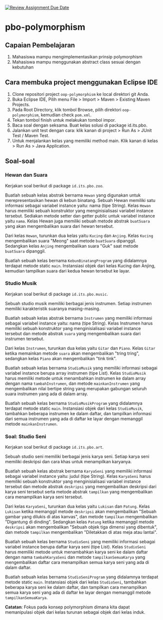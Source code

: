 [![Review Assignment Due Date](https://classroom.github.com/assets/deadline-readme-button-22041afd0340ce965d47ae6ef1cefeee28c7c493a6346c4f15d667ab976d596c.svg)](https://classroom.github.com/a/mxvMwRQp)
# pbo-polymorphism

## Capaian Pembelajaran

1. Mahasiswa mampu mengimplementasikan prinsip polymorphism
2. Mahasiswa mampu menggunakan abstract class sesuai dengan kebutuhan

## Cara membuka project menggunakan Eclipse IDE

1. Clone repositori project `oop-polymorphism` ke local direktori git Anda.
2. Buka Eclipse IDE, Pilih menu File > Import > Maven > Existing Maven Projects.
3. Pada Root Directory, klik tombol Browse, pilih direktori `oop-polymorphism`, kemudian check `pom.xml`.
4. Tekan tombol finish untuk melakukan tombol impor.
5. Baca soal dengan seksama. Buat kelas solusi di package id.its.pbo.
6. Jalankan unit test dengan cara: klik kanan di project > Run As > JUnit Test / Maven Test.
7. Untuk menjalankan kelas yang memiliki method main. Klik kanan di kelas > Run As > Java Application.

## Soal-soal

### Hewan dan Suara

Kerjakan soal berikut di package `id.its.pbo.zoo`.

Buatlah sebuah kelas abstrak bernama `Hewan` yang digunakan untuk merepresentasikan hewan di kebun binatang. Sebuah Hewan memiliki satu informasi sebagai variabel instance yaitu: nama (tipe String). Kelas `Hewan` harus memiliki sebuah konstruktor yang menginisialisasi variabel instance tersebut. Sediakan metode setter dan getter public untuk variabel instance yaitu `nama`. Kelas Hewan juga memiliki sebuah metode abstrak `buatSuara` yang akan mengembalikan suara dari hewan tersebut.

Dari kelas `Hewan`, turunkan dua kelas yaitu `Kucing` dan `Anjing`. Kelas `Kucing` mengembalikan suara "Meong" saat metode `buatSuara` dipanggil. Sedangkan kelas `Anjing` mengembalikan suara "Guk" saat metode `buatSuara` dipanggil.

Buatlah sebuah kelas bernama `KebunBinatangProgram` yang didalamnya terdapat metode static `main`. Instansiasi objek dari kelas Kucing dan Anjing, kemudian tampilkan suara dari kedua hewan tersebut ke layar.


### Studio Musik

Kerjakan soal berikut di package `id.its.pbo.music`.

Sebuah studio musik memiliki berbagai jenis instrumen. Setiap instrumen memiliki karakteristik suaranya masing-masing.

Buatlah sebuah kelas abstrak bernama `Instrumen` yang memiliki informasi sebagai variabel instance yaitu: nama (tipe String). Kelas Instrumen harus memiliki sebuah konstruktor yang menginisialisasi variabel instance tersebut dan metode abstrak `suara` yang mengembalikan suara dari instrumen tersebut.

Dari kelas `Instrumen`, turunkan dua kelas yaitu `Gitar` dan `Piano`. Kelas `Gitar` ketika memainkan metode `suara` akan mengembalikan "tring tring", sedangkan kelas `Piano` akan mengembalikan "tink tink".

Buatlah sebuah kelas bernama `StudioMusik` yang memiliki informasi sebagai variabel instance berupa array instrumen (tipe List<Instrumen>). Kelas `StudioMusik` harus memiliki metode untuk menambahkan instrumen ke dalam array dengan nama `tambahInstrumen`, dan metode `mainkanInstrumen` yang mengembalikan nilai bertipe string yang merupakan gabungan seluruh suara instrumen yang ada di dalam array.

Buatlah sebuah kelas bernama `StudioMusikProgram` yang didalamnya terdapat metode static `main`. Instansiasi objek dari kelas `StudioMusik`, tambahkan beberapa instrumen ke dalam daftar, dan tampilkan informasi dari semua instrumen yang ada di daftar ke layar dengan memanggil metode `mainkanInstrumen`.

### Soal: Studio Seni

Kerjakan soal berikut di package `id.its.pbo.art`.

Sebuah studio seni memiliki berbagai jenis karya seni. Setiap karya seni memiliki deskripsi dan cara khas untuk menampilkan karyanya.

Buatlah sebuah kelas abstrak bernama `KaryaSeni` yang memiliki informasi sebagai variabel instance yaitu: judul (tipe String). Kelas `KaryaSeni` harus memiliki sebuah konstruktor yang menginisialisasi variabel instance tersebut dan metode abstrak `deskripsi` yang mengembalikan deskripsi dari karya seni tersebut serta metode abstrak `tampilkan` yang mengembalikan cara menampilkan karya seni tersebut.

Dari kelas `KaryaSeni`, turunkan dua kelas yaitu `Lukisan` dan `Patung`. Kelas `Lukisan` ketika memanggil metode `deskripsi` akan mengembalikan "Sebuah gambar yang dilukis di atas kanvas", dan metode `tampilkan` mengembalikan "Digantung di dinding". Sedangkan kelas `Patung` ketika memanggil metode `deskripsi` akan mengembalikan "Sebuah objek tiga dimensi yang dibentuk", dan metode `tampilkan` mengembalikan "Diletakkan di atas meja atau lantai".

Buatlah sebuah kelas bernama `StudioSeni` yang memiliki informasi sebagai variabel instance berupa daftar karya seni (tipe List<KaryaSeni>). Kelas `StudioSeni` harus memiliki metode untuk menambahkan karya seni ke dalam daftar dengan nama `tambahKaryaSeni` dan metode `tampilkanSemuaKarya` yang mengembalikan daftar cara menampilkan semua karya seni yang ada di dalam daftar.

Buatlah sebuah kelas bernama `StudioSeniProgram` yang didalamnya terdapat metode static `main`. Instansiasi objek dari kelas `StudioSeni`, tambahkan beberapa karya seni ke dalam daftar, dan tampilkan cara menampilkan semua karya seni yang ada di daftar ke layar dengan memanggil metode `tampilkanSemuaKarya`.

**Catatan**: Fokus pada konsep polymorphism dimana kita dapat memanipulasi objek dari kelas turunan sebagai objek dari kelas induk.
